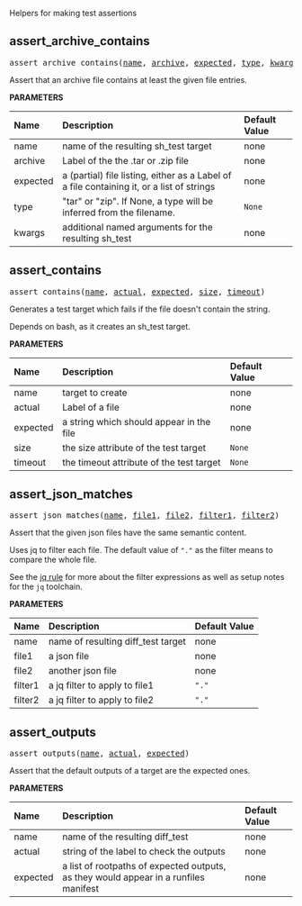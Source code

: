 <!-- Generated with Stardoc: http://skydoc.bazel.build -->

Helpers for making test assertions

<a id="assert_archive_contains"></a>

## assert_archive_contains

<pre>
assert_archive_contains(<a href="#assert_archive_contains-name">name</a>, <a href="#assert_archive_contains-archive">archive</a>, <a href="#assert_archive_contains-expected">expected</a>, <a href="#assert_archive_contains-type">type</a>, <a href="#assert_archive_contains-kwargs">kwargs</a>)
</pre>

Assert that an archive file contains at least the given file entries.

**PARAMETERS**


| Name  | Description | Default Value |
| :------------- | :------------- | :------------- |
| <a id="assert_archive_contains-name"></a>name |  name of the resulting sh_test target   |  none |
| <a id="assert_archive_contains-archive"></a>archive |  Label of the the .tar or .zip file   |  none |
| <a id="assert_archive_contains-expected"></a>expected |  a (partial) file listing, either as a Label of a file containing it, or a list of strings   |  none |
| <a id="assert_archive_contains-type"></a>type |  "tar" or "zip". If None, a type will be inferred from the filename.   |  <code>None</code> |
| <a id="assert_archive_contains-kwargs"></a>kwargs |  additional named arguments for the resulting sh_test   |  none |


<a id="assert_contains"></a>

## assert_contains

<pre>
assert_contains(<a href="#assert_contains-name">name</a>, <a href="#assert_contains-actual">actual</a>, <a href="#assert_contains-expected">expected</a>, <a href="#assert_contains-size">size</a>, <a href="#assert_contains-timeout">timeout</a>)
</pre>

Generates a test target which fails if the file doesn't contain the string.

Depends on bash, as it creates an sh_test target.


**PARAMETERS**


| Name  | Description | Default Value |
| :------------- | :------------- | :------------- |
| <a id="assert_contains-name"></a>name |  target to create   |  none |
| <a id="assert_contains-actual"></a>actual |  Label of a file   |  none |
| <a id="assert_contains-expected"></a>expected |  a string which should appear in the file   |  none |
| <a id="assert_contains-size"></a>size |  the size attribute of the test target   |  <code>None</code> |
| <a id="assert_contains-timeout"></a>timeout |  the timeout attribute of the test target   |  <code>None</code> |


<a id="assert_json_matches"></a>

## assert_json_matches

<pre>
assert_json_matches(<a href="#assert_json_matches-name">name</a>, <a href="#assert_json_matches-file1">file1</a>, <a href="#assert_json_matches-file2">file2</a>, <a href="#assert_json_matches-filter1">filter1</a>, <a href="#assert_json_matches-filter2">filter2</a>)
</pre>

Assert that the given json files have the same semantic content.

Uses jq to filter each file. The default value of `"."` as the filter
means to compare the whole file.

See the [jq rule](./jq.md#jq) for more about the filter expressions as well as
setup notes for the `jq` toolchain.


**PARAMETERS**


| Name  | Description | Default Value |
| :------------- | :------------- | :------------- |
| <a id="assert_json_matches-name"></a>name |  name of resulting diff_test target   |  none |
| <a id="assert_json_matches-file1"></a>file1 |  a json file   |  none |
| <a id="assert_json_matches-file2"></a>file2 |  another json file   |  none |
| <a id="assert_json_matches-filter1"></a>filter1 |  a jq filter to apply to file1   |  <code>"."</code> |
| <a id="assert_json_matches-filter2"></a>filter2 |  a jq filter to apply to file2   |  <code>"."</code> |


<a id="assert_outputs"></a>

## assert_outputs

<pre>
assert_outputs(<a href="#assert_outputs-name">name</a>, <a href="#assert_outputs-actual">actual</a>, <a href="#assert_outputs-expected">expected</a>)
</pre>

Assert that the default outputs of a target are the expected ones.

**PARAMETERS**


| Name  | Description | Default Value |
| :------------- | :------------- | :------------- |
| <a id="assert_outputs-name"></a>name |  name of the resulting diff_test   |  none |
| <a id="assert_outputs-actual"></a>actual |  string of the label to check the outputs   |  none |
| <a id="assert_outputs-expected"></a>expected |  a list of rootpaths of expected outputs, as they would appear in a runfiles manifest   |  none |


